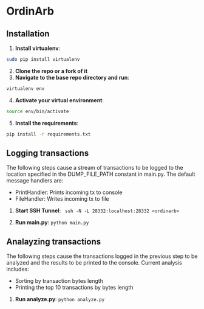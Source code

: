 # OrdinArb
## Installation

1. **Install virtualenv**:
```bash
sudo pip install virtualenv
```
2. **Clone the repo or a fork of it**
3. **Navigate to the base repo directory and run**:
```bash
virtualenv env
```
4. **Activate your virtual environment**: 
```bash
source env/bin/activate
```
5. **Install the requirements**: 
```bash
pip install -r requirements.txt
```

## Logging transactions

The following steps cause a stream of transactions to be logged to the location specified in the DUMP_FILE_PATH constant in main.py.
The default message handlers are:
* PrintHandler: Prints incoming tx to console
* FileHandler: Writes incoming tx to file

1. **Start SSH Tunnel**:
``` ssh -N -L 28332:localhost:28332 <ordinarb>```

2. **Run main.py**:
```python main.py```

## Analayzing transactions

The following steps cause the transactions logged in the previous step to be analyzed and the results to be printed to the console.
Current analysis includes:
* Sorting by transaction bytes length
* Printing the top 10 transactions by bytes length

1. **Run analyze.py**:
```python analyze.py```
